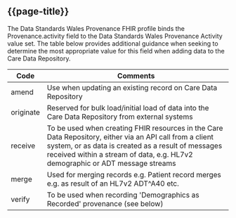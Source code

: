 ## {{page-title}}
The Data Standards Wales Provenance FHIR profile binds the Provenance.activity field to the Data Standards Wales Provenance Activity value set. The table below provides additional guidance when seeking to determine the most appropriate value for this field when adding data to the Care Data Repository. 

|Code|Comments|
|----|--------|
|amend|Use when updating an existing record on Care Data Repository|
originate|Reserved for bulk load/initial load of data into the Care Data Repository from external systems|
|receive|To be used when creating FHIR resources in the Care Data Repository, either via an API call from a client system, or as data is created as a result of messages received within a stream of data, e.g. HL7v2 demographic or ADT message streams|
|merge|Used for merging records e.g. Patient record merges e.g. as result of an HL7v2  ADT^A40 etc.
|verify|To be used when recording 'Demographics as Recorded' provenance (see below)|
